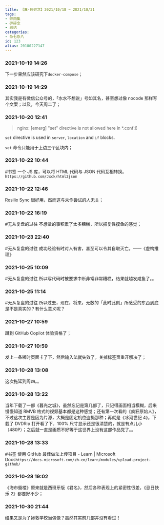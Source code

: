 ```yaml
---
title: 【真·碎碎念】2021/10/18 ~ 2021/10/31
tags:
- 碎雨集
- 碎碎念
- 纠结
categories:
- 杂七杂八
id: 123
alias: 20100227147
---
```

### 2021-10-19 14:26
下一步果然应该研究下`docker-compose`；

<!--more-->

### 2021-10-19 14:29
其实我是有微信公众号的，「水水不想说」号如其名，甚至想过像 nocode 那样写个文案；以及，今天周二了；

### 2021-10-20 12:41
> nginx: [emerg] "set" directive is not allowed here in *.conf:6

`set` directive is used in `server`, `location` and `if` blocks.

`set` 命令只能用于上边三个区块内；

### 2021-10-22 10:44
#书签 一个 JS 库，可以将 HTML 代码与 JSON 代码互相转换。`https://github.com/Jxck/html2json`

### 2021-10-22 12:46
Resilio Sync 很好用，然而这与未作尝试的人无关；

### 2021-10-22 16:19
\#无从复盘的过往 不想做的事积累了太多糟糕，所以报复性摸鱼的感觉；

### 2021-10-23 22:40
\#无从复盘的过往 成功经验有时对人有害，甚至可以令其自取灭亡。——《虚构推理》

### 2021-10-25 10:09
\#无从复盘的过往 所以写代码时被要求中断非常非常糟糕，结果就越发咸鱼了。。

### 2021-10-25 11:14
\#无从复盘的过往 所以过去，现在，将来，无数的「此时此刻」所感受的东西到底是不是真实的？有什么意义呢？

### 2021-10-27 10:59
蹲到 GitHub Copilot 体验资格了；

### 2021-10-27 10:59
发上一条嘟时页面卡了下，然后输入法就失效了，关掉标签页重开解决了；

### 2021-10-28 13:08
这次拖延到周四。。

### 2021-10-28 13:22
当年下载了一部《暮光之城》，虽然忘记是第几部了，只记得画面相当模糊，后来慢慢知道 RMVB 格式的视频基本都是这种感觉；还有第一次看的《疯狂原始人》，不过这次主要是因为片源，大概是固定机位盗摄那种；再就是《冰河世纪 4》，下载了 DVDRip 打开看了下，100% 尺寸显示还是很清楚的，就是有点儿小（480P）；之后就一直是画质不好等于这世界上没有这部作品党了。。

### 2021-10-28 13:33
\#书签 使用 GitHub 最佳做法上传项目 - Learn | Microsoft Docs`https://docs.microsoft.com/zh-cn/learn/modules/upload-project-github/`

### 2021-10-28 19:02
《海市蜃楼》原来就是西班牙版《君名》，然后各种表现上的紧密性很差，《忌日快乐 2》都要好不少；

### 2021-10-30 21:44
结果又是为了拯救学校当偶像？虽然其实前几部并没有看过！